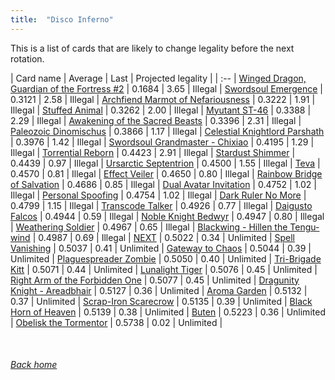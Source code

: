 ```yaml
---
title:  "Disco Inferno"
---
```


This is a list of cards that are likely to change legality before the next rotation.

| Card name | Average | Last | Projected legality |
| :-- |
[Winged Dragon, Guardian of the Fortress #2](https://db.ygoprodeck.com/card/?search=Winged%20Dragon,%20Guardian%20of%20the%20Fortress%20#2) | 0.1684 | 3.65 | Illegal |
[Swordsoul Emergence](https://db.ygoprodeck.com/card/?search=Swordsoul%20Emergence) | 0.3121 | 2.58 | Illegal |
[Archfiend Marmot of Nefariousness](https://db.ygoprodeck.com/card/?search=Archfiend%20Marmot%20of%20Nefariousness) | 0.3222 | 1.91 | Illegal |
[Stuffed Animal](https://db.ygoprodeck.com/card/?search=Stuffed%20Animal) | 0.3262 | 2.00 | Illegal |
[Myutant ST-46](https://db.ygoprodeck.com/card/?search=Myutant%20ST-46) | 0.3388 | 2.29 | Illegal |
[Awakening of the Sacred Beasts](https://db.ygoprodeck.com/card/?search=Awakening%20of%20the%20Sacred%20Beasts) | 0.3396 | 2.31 | Illegal |
[Paleozoic Dinomischus](https://db.ygoprodeck.com/card/?search=Paleozoic%20Dinomischus) | 0.3866 | 1.17 | Illegal |
[Celestial Knightlord Parshath](https://db.ygoprodeck.com/card/?search=Celestial%20Knightlord%20Parshath) | 0.3976 | 1.42 | Illegal |
[Swordsoul Grandmaster - Chixiao](https://db.ygoprodeck.com/card/?search=Swordsoul%20Grandmaster%20-%20Chixiao) | 0.4195 | 1.29 | Illegal |
[Torrential Reborn](https://db.ygoprodeck.com/card/?search=Torrential%20Reborn) | 0.4423 | 2.91 | Illegal |
[Stardust Shimmer](https://db.ygoprodeck.com/card/?search=Stardust%20Shimmer) | 0.4439 | 0.97 | Illegal |
[Ursarctic Septentrion](https://db.ygoprodeck.com/card/?search=Ursarctic%20Septentrion) | 0.4500 | 1.55 | Illegal |
[Teva](https://db.ygoprodeck.com/card/?search=Teva) | 0.4570 | 0.81 | Illegal |
[Effect Veiler](https://db.ygoprodeck.com/card/?search=Effect%20Veiler) | 0.4650 | 0.80 | Illegal |
[Rainbow Bridge of Salvation](https://db.ygoprodeck.com/card/?search=Rainbow%20Bridge%20of%20Salvation) | 0.4686 | 0.85 | Illegal |
[Dual Avatar Invitation](https://db.ygoprodeck.com/card/?search=Dual%20Avatar%20Invitation) | 0.4752 | 1.02 | Illegal |
[Personal Spoofing](https://db.ygoprodeck.com/card/?search=Personal%20Spoofing) | 0.4754 | 1.02 | Illegal |
[Dark Ruler No More](https://db.ygoprodeck.com/card/?search=Dark%20Ruler%20No%20More) | 0.4799 | 1.15 | Illegal |
[Transcode Talker](https://db.ygoprodeck.com/card/?search=Transcode%20Talker) | 0.4926 | 0.77 | Illegal |
[Daigusto Falcos](https://db.ygoprodeck.com/card/?search=Daigusto%20Falcos) | 0.4944 | 0.59 | Illegal |
[Noble Knight Bedwyr](https://db.ygoprodeck.com/card/?search=Noble%20Knight%20Bedwyr) | 0.4947 | 0.80 | Illegal |
[Weathering Soldier](https://db.ygoprodeck.com/card/?search=Weathering%20Soldier) | 0.4967 | 0.65 | Illegal |
[Blackwing - Hillen the Tengu-wind](https://db.ygoprodeck.com/card/?search=Blackwing%20-%20Hillen%20the%20Tengu-wind) | 0.4987 | 0.69 | Illegal |
[NEXT](https://db.ygoprodeck.com/card/?search=NEXT) | 0.5022 | 0.34 | Unlimited |
[Spell Vanishing](https://db.ygoprodeck.com/card/?search=Spell%20Vanishing) | 0.5037 | 0.41 | Unlimited |
[Gateway to Chaos](https://db.ygoprodeck.com/card/?search=Gateway%20to%20Chaos) | 0.5044 | 0.39 | Unlimited |
[Plaguespreader Zombie](https://db.ygoprodeck.com/card/?search=Plaguespreader%20Zombie) | 0.5050 | 0.40 | Unlimited |
[Tri-Brigade Kitt](https://db.ygoprodeck.com/card/?search=Tri-Brigade%20Kitt) | 0.5071 | 0.44 | Unlimited |
[Lunalight Tiger](https://db.ygoprodeck.com/card/?search=Lunalight%20Tiger) | 0.5076 | 0.45 | Unlimited |
[Right Arm of the Forbidden One](https://db.ygoprodeck.com/card/?search=Right%20Arm%20of%20the%20Forbidden%20One) | 0.5077 | 0.45 | Unlimited |
[Dragunity Knight - Areadbhair](https://db.ygoprodeck.com/card/?search=Dragunity%20Knight%20-%20Areadbhair) | 0.5127 | 0.36 | Unlimited |
[Aroma Garden](https://db.ygoprodeck.com/card/?search=Aroma%20Garden) | 0.5132 | 0.37 | Unlimited |
[Scrap-Iron Scarecrow](https://db.ygoprodeck.com/card/?search=Scrap-Iron%20Scarecrow) | 0.5135 | 0.39 | Unlimited |
[Black Horn of Heaven](https://db.ygoprodeck.com/card/?search=Black%20Horn%20of%20Heaven) | 0.5139 | 0.38 | Unlimited |
[Buten](https://db.ygoprodeck.com/card/?search=Buten) | 0.5223 | 0.36 | Unlimited |
[Obelisk the Tormentor](https://db.ygoprodeck.com/card/?search=Obelisk%20the%20Tormentor) | 0.5738 | 0.02 | Unlimited |

<br>

###### [Back home](index)